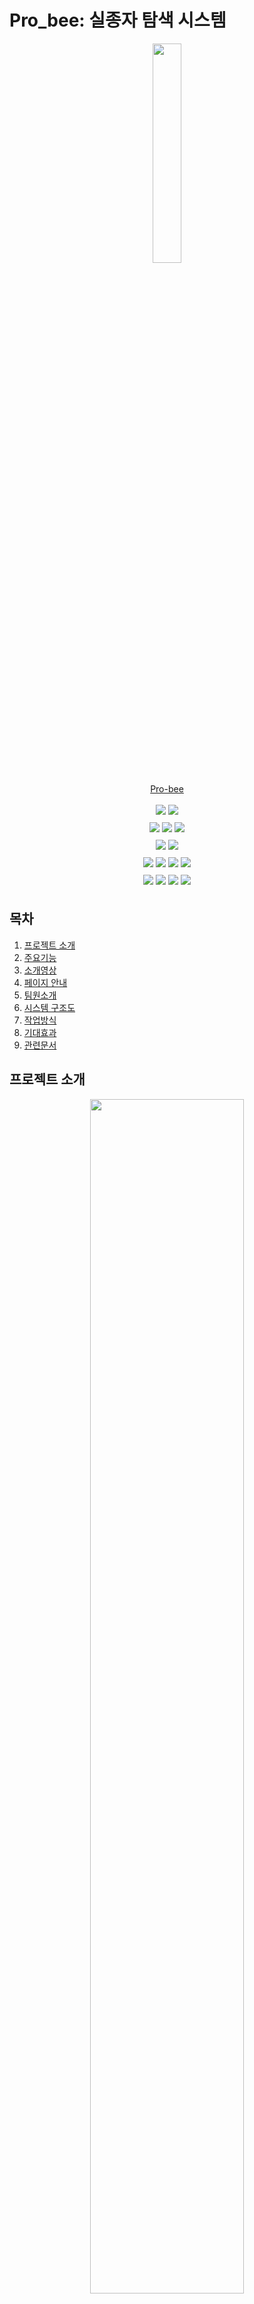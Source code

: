 # Pro_bee: 실종자 탐색 시스템

<div align="center"> 
    <p align = "center">
    <img src = "https://github.com/kookmin-sw/capstone-2024-14/assets/95959567/4908a921-997c-433c-a9ee-56238ef01525" width = "30%"/>
    </p>
    <p align = "center">
    <a href = "https://probee.co.kr"> Pro-bee </a>
    </p>

</div>

<div>
<p align = "center" style="line-height: 2;">
  <img src="https://img.shields.io/badge/react-61DAFB?style=for-the-badge&logo=react&logoColor=white"> 
  <img src="https://img.shields.io/badge/antdesign-0170FE?style=for-the-badge&logo=antdesign&logoColor=white"> 
  <br/>
  <img src="https://img.shields.io/badge/spring-6DB33F?style=for-the-badge&logo=Spring&logoColor=white"> 
  <img src="https://img.shields.io/badge/fastapi-009688?style=for-the-badge&logo=fastapi&logoColor=white"> 
  <img src="https://img.shields.io/badge/Docker-2496ED?style=for-the-badge&logo=docker&logoColor=white"> 
  <br/>
  <img src="https://img.shields.io/badge/pytorch-EE4C2C?style=for-the-badge&logo=pytorch&logoColor=white"> 
  <img src="https://img.shields.io/badge/Open Cv-5C3EE8?style=for-the-badge&logo=opencv&logoColor=white"> 
  <br/>
  <img src="https://img.shields.io/badge/Amazon AWS-232F3E?style=for-the-badge&logo=amazonaws&logoColor=white"> 
  <img src="https://img.shields.io/badge/Amazon RDS-527FFF?style=for-the-badge&logo=amazonrds&logoColor=white"> 
  <img src="https://img.shields.io/badge/amazon S3-6DB33F?style=for-the-badge&logo=amazons3&logoColor=white"> 
  <img src="https://img.shields.io/badge/Amazon EC2-FF9900?style=for-the-badge&logo=amazonec2&logoColor=white"> 
  <br/>
  <img src="https://img.shields.io/badge/notion-000000?style=for-the-badge&logo=notion&logoColor=white"> 
  <img src="https://img.shields.io/badge/github-181717?style=for-the-badge&logo=github&logoColor=white"> 
  <img src="https://img.shields.io/badge/Discord-5865F2?style=for-the-badge&logo=Discord&logoColor=white"> 
  <img src="https://img.shields.io/badge/figma-F24E1E?style=for-the-badge&logo=figma&logoColor=white"> 
</p>
</div>

## 목차

1. [프로젝트 소개](#프로젝트-소개)
2. [주요기능](#주요기능)
3. [소개영상](#소개영상)
4. [페이지 안내](#페이지-안내)
5. [팀원소개](#팀원-소개)
6. [시스템 구조도](#시스템-구조도)
7. [작업방식](#작업방식)
8. [기대효과](#기대효과)
9. [관련문서](#관련문서)


## 프로젝트 소개

<div align="center"> 
    <p align = "center">
    <img src = "https://github.com/kookmin-sw/capstone-2024-14/assets/84088060/8c6823b7-e9e1-4880-a453-382fac53e87c" width = "70%"/>
    </p>
</div>

```
인공지능을 활용한 실종자 탐색 서비스
```

본 프로젝트, Pro_bee는 실종 신고가 접수되었을 때 인공지능을 활용하여 CCTV 영상을 분석하고, 수색 범위를 좁혀 골든타임을 확보하는 것이 목표입니다.

Pro_bee의 이용자는 경찰과 보호자, 둘로 나뉩니다. 경찰은 관리자 화면을 통해 실종자 정보, CCTV 영상 분석 정보, 실종자 탐색 단계를 확인할 수 있습니다. 경찰은 인공지능을 활용한 탐색 결과를 바탕으로 현장 수색을 나감으로써, 한정된 인력을 효율적으로 활용할 수 있습니다. 보호자는 실종자와 유사한 이미지를 선별하는 과정을 통해 AI 실종자 탐색 프로세스에 참여, 실종자 탐색에 도움을 주게 됩니다. 또한 보호자 화면을 통해 실시간으로 진행 현황을 확인할 수 있어서, 실종자 수색 중 보호자의 불안감을 낮출 수 있을 것으로 기대됩니다.

Pro_bee는 실종 경보 문자를 대체하고, 실종자 탐색 과정의 일부를 인공지능으로 대체함으로써 잦은 재난 문자로 인한 시민들의 피로감을 낮추고, 실종자 수색이 빠르고 효율적으로 이루어질 수 있도록 합니다.


## Abstract

```
Missing Person Search Service by using AI
```

The project "Pro_bee" aims to utilize artificial intelligence to analyze CCTV footage and narrow down the search area when a missing person report is received, thus securing the golden time for finding the missing person.

The users of Pro_bee are divided into police officers and guardians. The police can use the administrator interface to check the information on the missing person, CCTV video analysis data, and the stages of the search. By relying on AI-based search results, the police can conduct field searches more effectively, making efficient use of their limited manpower. Guardians participate in the AI search process by selecting images that resemble the missing person, thereby assisting in the search. Additionally, guardians can monitor the progress in real-time through their interface, which is expected to reduce their anxiety during the search process.

Pro_bee replaces the need for missing person alert messages and automates parts of the search process with artificial intelligence. This reduces the fatigue caused by frequent disaster alerts among citizens and ensures that the search for missing persons is conducted more quickly and efficiently.


## 주요기능

**인공지능을 활용한 두 단계 탐색** <br>
실종자의 성별, 나이, 인상착의 등의 텍스트 정보를 바탕으로 1차 탐색을 진행한 후, 보호자에 의해 선택된 이미지에 대하여 이미지와 유사한 사람을 찾는 2차 탐색을 진행합니다.
<br>

**실종자 탐색 프로세스에서의 보호자 참여** <br>
텍스트 정보를 바탕으로 찾은 결과에 대해 보호자의 확인을 거칩니다. 보호자는 결과 이미지 중 실종자와 유사하다고 판단되는 이미지를 선택하여 제출합니다. 해당 선택을 바탕으로 2차 탐색이 진행됩니다.
<br>


## 소개영상

*해당 위치에 영상 첨부*

## 페이지 안내

**경찰 측 화면**
- **실종 정보 등록**
    + 실종자 및 보호자 정보 등록
    + 탐색 기간 및 위치 설정
    + 정보 입력 시 안내사항
<div align="center">
    <img width="80%" alt="실종 정보등록" src="https://github.com/kookmin-sw/capstone-2024-14/assets/95959567/8ad7de72-2e4d-4ef7-9b4a-6fdb8901ea23">
</div>
<br/>

- **실종자 리포트 (메인)**
    + 실종자 정보
    + 지도 (단계 별 CCTV 위치 및 검출 결과 확인)
    + 진행 현황
    + 1차/2차 탐색 결과 및 보호자 선택 이미지 확인
    + 이전 지능형 탐색 결과 확인
<div align="center">
        <img width="80%" alt="실종자 리포트" src="https://github.com/kookmin-sw/capstone-2024-14/assets/95959567/4b41769c-05bb-4fff-afbb-b1cf42d2b44f">
</div>
<br/>

- **실종자 리포트 (지능형 탐색)**
    + 탐색 기간 및 위치 재설정 (채워져 있음)
    + 지도 (해당 단계 CCTV 위치 및 검출 결과 확인)
<div align="center">
        <img width="80%" alt="지능형탐색" src="https://github.com/kookmin-sw/capstone-2024-14/assets/95959567/adcbf567-e373-4c27-984a-77401de75420">
</div>
<br/>

**보호자 측 화면**
- **메인**
    + 실종자 정보 확인 및 사진 추가 가능
    + 실시간 진행 단계 안내
    + 도움말
- **이미지 선별**
    + 보호자 선택 이미지
    + 1차 탐색 결과
<div align="center">
        <img width="80%" alt="보호자 화면" src="https://github.com/kookmin-sw/capstone-2024-14/assets/84088060/40c77f16-45ec-44f8-a98f-4821ac991256">
</div>

## 팀원 소개

<div style="overflow-x: auto;">
    <table style="width: auto; min-width: 800px;">
        <tr align="center">
            <td style="min-width: 150px;">
                <a href="https://github.com/begong313">
                  <img src="https://avatars.githubusercontent.com/u/95959567?v=4" width="80">
                  <br />
                  <b>노종빈</b>
                </a> 
                <br/>
                  ****0891
            </td>
            <td style="min-width: 150px;">
                <a href="https://github.com/KJW988">
                  <img src="https://avatars.githubusercontent.com/u/71117552?v=4" width="80">
                  <br />
                  <b>김지원</b>
                </a>
                <br/>
                  ****0812
            </td>
            <td style="min-width: 150px;">
                <a href="https://github.com/su-hwani">
                  <img src="https://avatars.githubusercontent.com/u/54920289?v=4" width="80">
                  <br />
                  <b>정수환</b>
                </a> 
                <br/>
                  ****1663
            </td>
            <td style="min-width: 150px;">
                <a href="https://github.com/chaews0327">
                  <img src="https://avatars.githubusercontent.com/u/84088060?v=4" width="80">
                  <br />
                  <b>신채원</b>
                </a> 
                <br/>
                  ****3021
            </td>
            <td style="min-width: 150px;">
                <a href="https://github.com/ancy0">
                  <img src="https://avatars.githubusercontent.com/u/84322890?v=4" width="80">
                  <br />
                  <b>안채영</b>
                </a> 
                <br/>
                  ****3024 
            </td>
        </tr>
        <tr align="center">
            <td>
                팀장, Backend
            </td>
            <td>
                AI
            </td>
            <td>
                Backend
            </td>
            <td>
                AI
            </td>
            <td>
                Frontend
            </td>
        </tr>
        <tr align="center">
            <td>
                <span style="font-size: 12px;">nobin313@kookmin.ac.kr</span>
            </td>
            <td>
                <span style="font-size: 12px;">livelim313@gmail.com</span>
            </td>
            <td>
                <span style="font-size: 12px;">wjdtnghks123@kookmin.ac.kr</span>
            </td>
            <td>
                <span style="font-size: 12px;">chaews0327@gmail.com</span>
            </td>
            <td>
                <span style="font-size: 12px;">tory912@gmail.com</span>
            </td>
        </tr>
    </table>
</div>



## 시스템 구조도

-   시스템 아키텍처
<div align="center">
<img width="90%" alt="스크린샷 2024-03-28 오후 10 39 48" src="https://github.com/kookmin-sw/capstone-2024-14/assets/95959567/1dce6e6b-d384-4f5f-aa12-a23d9f028871">
</div>
<br/>

-   ERD
<div align="center">
<img width="90%" alt="스크린샷 2024-03-28 오후 10 39 48" src="https://github.com/kookmin-sw/capstone-2024-14/assets/95959567/3598f3c2-176b-463d-867a-b4c10b226b04">
</div>

## 작업방식

## 기대효과

## 관련문서

[중간 발표 자료](https://kookmin-my.sharepoint.com/:p:/g/personal/nobin313_kookmin_kr/EZ_YMHrscrpDqi5o711oQ9QBP5tPv9sapmubxHwY3E2wrg?e=dj1BnF)
[중간 보고서](https://kookmin-my.sharepoint.com/:w:/g/personal/zw0831_kookmin_kr/ERG14OVbsiJMmz-SfXfTwdYBdc5kyoi-3pCWefmoeRXrlQ?e=AIOAVe)
시연 동영상
포스터
[최종 발표 자료](https://kookmin-my.sharepoint.com/:p:/g/personal/nobin313_kookmin_kr/EYE8CAkp8dtJoZCEUD7ouS0BLVE5dqfoT0zpGGJcZOGsqQ?e=xJ3ThE)
[결과 보고서](https://kookmin-my.sharepoint.com/:w:/g/personal/nobin313_kookmin_kr/ET0PsewLTgxPr8nzA-LSBrUBYQofkCpti-cj9dpEHLhjeg?e=wuc5Cv)
[회의록](https://outrageous-drain-ebf.notion.site/e42ffda04f7247c18e11fde61b708b2d?v=a912ec3c266b4c2ea34b87394df1c945&pvs=74)